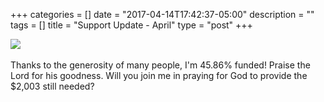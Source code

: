 +++
categories = []
date = "2017-04-14T17:42:37-05:00"
description = ""
tags = []
title = "Support Update - April"
type = "post"
+++

<img src="/images/100-people.png" class="img-responsive">
<br>
<br>
 Thanks to the generosity of many people, I'm 45.86% funded! Praise the Lord for his goodness. Will you join me in praying for God to provide the $2,003 still needed?

